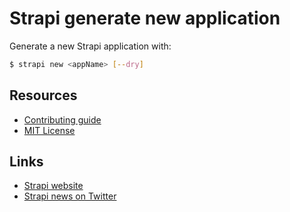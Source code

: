 # Strapi generate new application

Generate a new Strapi application with:

```bash
$ strapi new <appName> [--dry]
```

## Resources

- [Contributing guide](CONTRIBUTING.md)
- [MIT License](LICENSE.md)

## Links

- [Strapi website](http://strapi.io/)
- [Strapi news on Twitter](https://twitter.com/strapijs)
